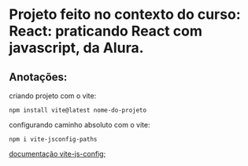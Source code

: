 # Projeto feito no contexto do curso: React: praticando React com javascript, da Alura.

## Anotações:

criando projeto com o vite:

<code>npm install vite@latest nome-do-projeto</code>

configurando caminho absoluto com o vite:

<code>npm i vite-jsconfig-paths</code>

[documentação vite-js-config](https://www.npmjs.com/package/vite-jsconfig-paths);